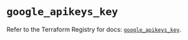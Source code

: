 # `google_apikeys_key`

Refer to the Terraform Registry for docs: [`google_apikeys_key`](https://registry.terraform.io/providers/hashicorp/google-beta/6.4.0/docs/resources/google_apikeys_key).
